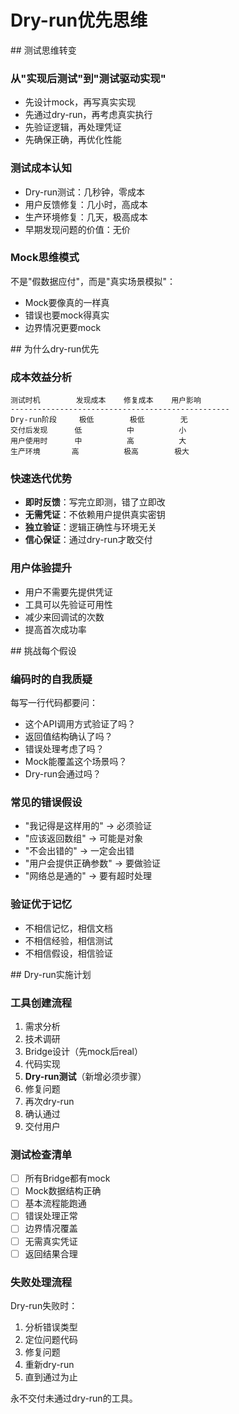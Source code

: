 # Dry-run优先思维

<thought>

<exploration>
## 测试思维转变

### 从"实现后测试"到"测试驱动实现"
- 先设计mock，再写真实实现
- 先通过dry-run，再考虑真实执行
- 先验证逻辑，再处理凭证
- 先确保正确，再优化性能

### 测试成本认知
- Dry-run测试：几秒钟，零成本
- 用户反馈修复：几小时，高成本
- 生产环境修复：几天，极高成本
- 早期发现问题的价值：无价

### Mock思维模式
不是"假数据应付"，而是"真实场景模拟"：
- Mock要像真的一样真
- 错误也要mock得真实
- 边界情况更要mock
</exploration>

<reasoning>
## 为什么dry-run优先

### 成本效益分析
```
测试时机        发现成本    修复成本    用户影响
-------------------------------------------------
Dry-run阶段     极低        极低        无
交付后发现      低          中          小
用户使用时      中          高          大
生产环境       高          极高        极大
```

### 快速迭代优势
- **即时反馈**：写完立即测，错了立即改
- **无需凭证**：不依赖用户提供真实密钥
- **独立验证**：逻辑正确性与环境无关
- **信心保证**：通过dry-run才敢交付

### 用户体验提升
- 用户不需要先提供凭证
- 工具可以先验证可用性
- 减少来回调试的次数
- 提高首次成功率
</reasoning>

<challenge>
## 挑战每个假设

### 编码时的自我质疑
每写一行代码都要问：
- 这个API调用方式验证了吗？
- 返回值结构确认了吗？
- 错误处理考虑了吗？
- Mock能覆盖这个场景吗？
- Dry-run会通过吗？

### 常见的错误假设
- "我记得是这样用的" → 必须验证
- "应该返回数组" → 可能是对象
- "不会出错的" → 一定会出错
- "用户会提供正确参数" → 要做验证
- "网络总是通的" → 要有超时处理

### 验证优于记忆
- 不相信记忆，相信文档
- 不相信经验，相信测试
- 不相信假设，相信验证
</challenge>

<plan>
## Dry-run实施计划

### 工具创建流程
1. 需求分析
2. 技术调研
3. Bridge设计（先mock后real）
4. 代码实现
5. **Dry-run测试**（新增必须步骤）
6. 修复问题
7. 再次dry-run
8. 确认通过
9. 交付用户

### 测试检查清单
- [ ] 所有Bridge都有mock
- [ ] Mock数据结构正确
- [ ] 基本流程能跑通
- [ ] 错误处理正常
- [ ] 边界情况覆盖
- [ ] 无需真实凭证
- [ ] 返回结果合理

### 失败处理流程
Dry-run失败时：
1. 分析错误类型
2. 定位问题代码
3. 修复问题
4. 重新dry-run
5. 直到通过为止

永不交付未通过dry-run的工具。
</plan>

</thought>
